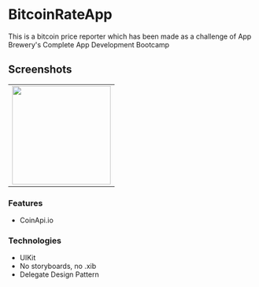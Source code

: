 # BitcoinRateApp
This is a bitcoin price reporter which has been made as a challenge of App Brewery's Complete App Development Bootcamp

## Screenshots




  <table align = "center">
  <tr>
       <td><img src="https://user-images.githubusercontent.com/30757557/183657740-83908795-c4fc-41fa-bfe1-29898a006bdb.gif" width="200"></td>
  </tr>
 </table>

### Features
- CoinApi.io
### Technologies
- UIKit
- No storyboards, no .xib
- Delegate Design Pattern
